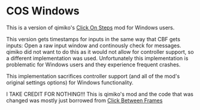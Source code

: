 # COS Windows

This is a version of qimiko's [Click On Steps](https://github.com/qimiko/click-on-steps) mod for Windows users.

This version gets timestamps for inputs in the same way that CBF gets inputs: Open a raw input window and continously check for messages. qimiko did not want to do this as it would not allow for controller support, so a different implementation was used. Unfortunately this implementation is problematic for Windows users and they experience frequent crashes.

This implementation sacrifices controller support (and all of the mod's original settings options) for Windows functionality.

I TAKE CREDIT FOR NOTHING!!! This is qimiko's mod and the code that was changed was mostly just borrowed from [Click Between Frames](https://github.com/theyareonit/Click-Between-Frames)